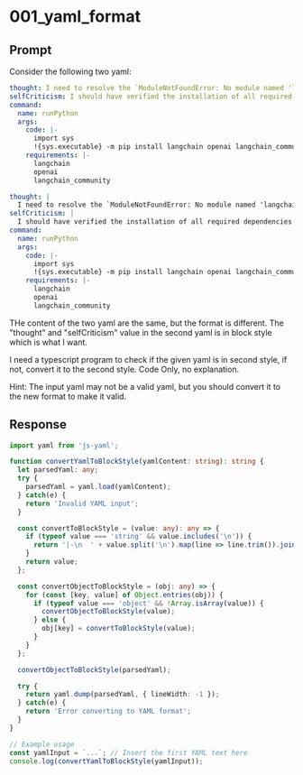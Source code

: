 # 001_yaml_format

## Prompt

Consider the following two yaml:

```yaml
thought: I need to resolve the `ModuleNotFoundError: No module named 'langchain_community'` error by ensuring that all necessary dependencies are correctly installed.
selfCriticism: I should have verified the installation of all required dependencies before running the code.
command:
  name: runPython
  args:
    code: |-
      import sys
      !{sys.executable} -m pip install langchain openai langchain_community
    requirements: |-
      langchain
      openai
      langchain_community
```

```yaml
thought: |
  I need to resolve the `ModuleNotFoundError: No module named 'langchain_community'` error by ensuring that all necessary dependencies are correctly installed.
selfCriticism: |
  I should have verified the installation of all required dependencies before running the code.
command:
  name: runPython
  args:
    code: |-
      import sys
      !{sys.executable} -m pip install langchain openai langchain_community
    requirements: |-
      langchain
      openai
      langchain_community
```

THe content of the two yaml are the same, but the format is different. The "thought" and "selfCriticism" value in the second yaml is in block style which is what I want. 

I need a typescript program to check if the given yaml is in second style, if not, convert it to the second style. Code Only, no explanation.

Hint: The input yaml may not be a valid yaml, but you should convert it to the new format to make it valid.

## Response

```typescript
import yaml from 'js-yaml';

function convertYamlToBlockStyle(yamlContent: string): string {
  let parsedYaml: any;
  try {
    parsedYaml = yaml.load(yamlContent);
  } catch(e) {
    return 'Invalid YAML input';
  }

  const convertToBlockStyle = (value: any): any => {
    if (typeof value === 'string' && value.includes('\n')) {
      return '|-\n  ' + value.split('\n').map(line => line.trim()).join('\n  ');
    }
    return value;
  };

  const convertObjectToBlockStyle = (obj: any) => {
    for (const [key, value] of Object.entries(obj)) {
      if (typeof value === 'object' && !Array.isArray(value)) {
        convertObjectToBlockStyle(value);
      } else {
        obj[key] = convertToBlockStyle(value);
      }
    }
  };

  convertObjectToBlockStyle(parsedYaml);

  try {
    return yaml.dump(parsedYaml, { lineWidth: -1 });
  } catch(e) {
    return 'Error converting to YAML format';
  }
}

// Example usage
const yamlInput = `...`; // Insert the first YAML text here
console.log(convertYamlToBlockStyle(yamlInput));
```

